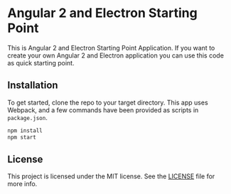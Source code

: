 # Angular 2 and Electron Starting Point

This is Angular 2 and Electron Starting Point Application.
If you want to create your own Angular 2 and Electron application you can use this code as quick starting point.

## Installation

To get started, clone the repo to your target directory. This app uses Webpack, and a few commands have been provided as scripts in `package.json`.

```bash
npm install
npm start
```


## License

This project is licensed under the MIT license. See the [LICENSE](LICENSE) file for more info.